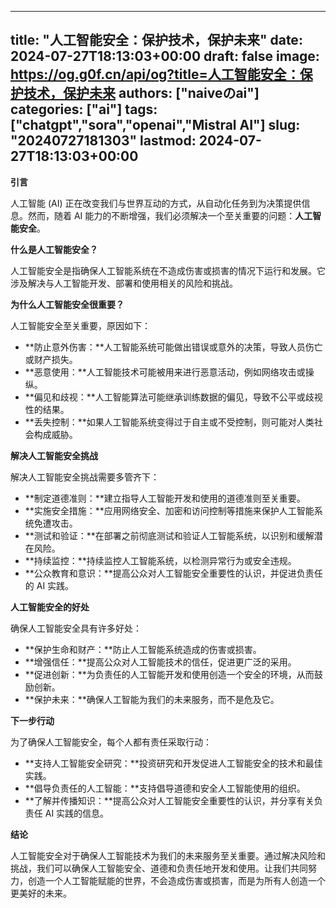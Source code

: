 
---
title: "人工智能安全：保护技术，保护未来"
date: 2024-07-27T18:13:03+00:00
draft: false
image: https://og.g0f.cn/api/og?title=人工智能安全：保护技术，保护未来
authors: ["naiveのai"]
categories: ["ai"]
tags: ["chatgpt","sora","openai","Mistral AI"]
slug: "20240727181303"
lastmod: 2024-07-27T18:13:03+00:00
---
**引言**

人工智能 (AI) 正在改变我们与世界互动的方式，从自动化任务到为决策提供信息。然而，随着 AI 能力的不断增强，我们必须解决一个至关重要的问题：**人工智能安全**。

**什么是人工智能安全？**

人工智能安全是指确保人工智能系统在不造成伤害或损害的情况下运行和发展。它涉及解决与人工智能开发、部署和使用相关的风险和挑战。

**为什么人工智能安全很重要？**

人工智能安全至关重要，原因如下：

* **防止意外伤害：**人工智能系统可能做出错误或意外的决策，导致人员伤亡或财产损失。
* **恶意使用：**人工智能技术可能被用来进行恶意活动，例如网络攻击或操纵。
* **偏见和歧视：**人工智能算法可能继承训练数据的偏见，导致不公平或歧视性的结果。
* **丢失控制：**如果人工智能系统变得过于自主或不受控制，则可能对人类社会构成威胁。

**解决人工智能安全挑战**

解决人工智能安全挑战需要多管齐下：

* **制定道德准则：**建立指导人工智能开发和使用的道德准则至关重要。
* **实施安全措施：**应用网络安全、加密和访问控制等措施来保护人工智能系统免遭攻击。
* **测试和验证：**在部署之前彻底测试和验证人工智能系统，以识别和缓解潜在风险。
* **持续监控：**持续监控人工智能系统，以检测异常行为或安全违规。
* **公众教育和意识：**提高公众对人工智能安全重要性的认识，并促进负责任的 AI 实践。

**人工智能安全的好处**

确保人工智能安全具有许多好处：

* **保护生命和财产：**防止人工智能系统造成的伤害或损害。
* **增强信任：**提高公众对人工智能技术的信任，促进更广泛的采用。
* **促进创新：**为负责任的人工智能开发和使用创造一个安全的环境，从而鼓励创新。
* **保护未来：**确保人工智能为我们的未来服务，而不是危及它。

**下一步行动**

为了确保人工智能安全，每个人都有责任采取行动：

* **支持人工智能安全研究：**投资研究和开发促进人工智能安全的技术和最佳实践。
* **倡导负责任的人工智能：**支持倡导道德和安全人工智能使用的组织。
* **了解并传播知识：**提高公众对人工智能安全重要性的认识，并分享有关负责任 AI 实践的信息。

**结论**

人工智能安全对于确保人工智能技术为我们的未来服务至关重要。通过解决风险和挑战，我们可以确保人工智能安全、道德和负责任地开发和使用。让我们共同努力，创造一个人工智能赋能的世界，不会造成伤害或损害，而是为所有人创造一个更美好的未来。